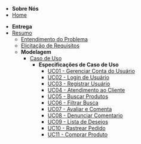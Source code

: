 * **Sobre Nós**
* [Home](/)
<!-- * [Entendendo a Entrega](./organizando-entrega.md)
    * [Parte 1](./entendimento-problema-original.md)
    * [Parte 2](./elicitacao-requisitos.md)
    * [Parte 3](./modelagem-requisitos.md)
    * [Parte 4](./finalizacao-requisitos.md) -->
* **Entrega**
* [Resumo](./entrega.md)
    * [Entendimento do Problema](./entendimento-problema.md)
    * [Elicitação de Requisitos](./elicitacao-requisitos.md)
  * **Modelagem**
    * [Caso de Uso](./caso-de-uso/diagrama-caso-de-uso.md)
        * **Especificações de Caso de Uso**
          - [UC01 - Gerenciar Conta do Usuário](./caso-de-uso/UC01-gerencia-conta-do-usuario.md)
          - [UC02 - Login de Usuário](./caso-de-uso/UC02-login-de-usuario.md)
          - [UC03 - Registrar Usuário](./caso-de-uso/UC03-registrar-usuario.md)
          - [UC04 - Atendimento ao Cliente](./caso-de-uso/UC04-atendimento-ao-cliente.md)
          - [UC05 - Buscar Produtos](./caso-de-uso/UC05-buscar-produto.md)
          - [UC06 - Filtrar Busca](./caso-de-uso/UC06-filtar-busca.md)
          - [UC07 - Avaliar e Comenta](./caso-de-uso/UC07-avaliações-comentario-de-produtos.md)
          - [UC08 - Denunciar Comentario](./caso-de-uso/UC08-denunciar-comentarios.md)
          - [UC09 - Lista de Desejos](./caso-de-uso/UC09-lista-de-desejos.md)
          - [UC10 - Rastrear Pedido](./caso-de-uso/UC10-rastrear-pedidos.md)
          - [UC11 - Comprar Produto](./caso-de-uso/UC11-comprar-produto.md)
